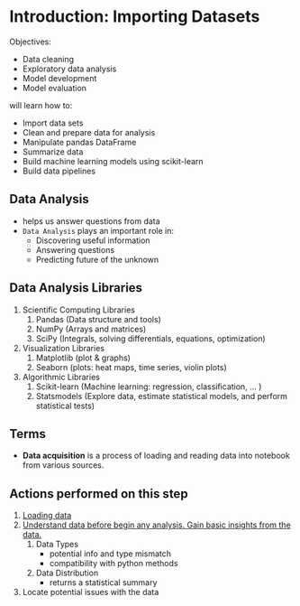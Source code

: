 # Introduction: Importing Datasets

Objectives:

- Data cleaning
- Exploratory data analysis
- Model development
- Model evaluation

will learn how to:

- Import data sets
- Clean and prepare data for analysis
- Manipulate pandas DataFrame
- Summarize data
- Build machine learning models using scikit-learn
- Build data pipelines

## Data Analysis

- helps us answer questions from data
- `Data Analysis` plays an important role in:
  - Discovering useful information
  - Answering questions
  - Predicting future of the unknown

## Data Analysis Libraries

1. Scientific Computing Libraries
    1. Pandas (Data structure and tools)
    2. NumPy (Arrays and matrices)
    3. SciPy (Integrals, solving differentials, equations, optimization)
2. Visualization Libraries
    1. Matplotlib (plot & graphs)
    2. Seaborn (plots: heat maps, time series, violin plots)
3. Algorithmic Libraries
    1. Scikit-learn (Machine learning: regression, classification, ... )
    2. Statsmodels (Explore data, estimate statistical models, and perform statistical tests)

## Terms

- __Data acquisition__ is a process of loading and reading data into notebook from various sources.

## Actions performed on this step

1. [Loading data](./basics-1-importing-and-exporting-data.py)
2. [Understand data before begin any analysis. Gain basic insights from the data.](./basics-2-understanding-data.py)
   1. Data Types
      - potential info and type mismatch
      - compatibility with python methods
   2. Data Distribution
      - returns a statistical summary
3. Locate potential issues with the data
